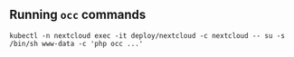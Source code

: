 ## Running `occ` commands

    kubectl -n nextcloud exec -it deploy/nextcloud -c nextcloud -- su -s /bin/sh www-data -c 'php occ ...'
